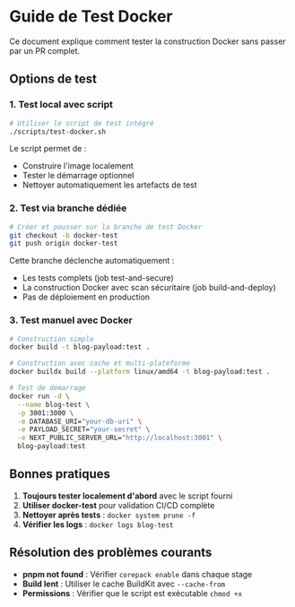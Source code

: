 # Guide de Test Docker

Ce document explique comment tester la construction Docker sans passer par un PR complet.

## Options de test

### 1. Test local avec script

```bash
# Utiliser le script de test intégré
./scripts/test-docker.sh
```

Le script permet de :

- Construire l'image localement
- Tester le démarrage optionnel
- Nettoyer automatiquement les artefacts de test

### 2. Test via branche dédiée

```bash
# Créer et pousser sur la branche de test Docker
git checkout -b docker-test
git push origin docker-test
```

Cette branche déclenche automatiquement :

- Les tests complets (job test-and-secure)
- La construction Docker avec scan sécuritaire (job build-and-deploy)
- Pas de déploiement en production

### 3. Test manuel avec Docker

```bash
# Construction simple
docker build -t blog-payload:test .

# Construction avec cache et multi-plateforme
docker buildx build --platform linux/amd64 -t blog-payload:test .

# Test de démarrage
docker run -d \
  --name blog-test \
  -p 3001:3000 \
  -e DATABASE_URI="your-db-uri" \
  -e PAYLOAD_SECRET="your-secret" \
  -e NEXT_PUBLIC_SERVER_URL="http://localhost:3001" \
  blog-payload:test
```

## Bonnes pratiques

1. **Toujours tester localement d'abord** avec le script fourni
2. **Utiliser docker-test** pour validation CI/CD complète
3. **Nettoyer après tests** : `docker system prune -f`
4. **Vérifier les logs** : `docker logs blog-test`

## Résolution des problèmes courants

- **pnpm not found** : Vérifier `corepack enable` dans chaque stage
- **Build lent** : Utiliser le cache BuildKit avec `--cache-from`
- **Permissions** : Vérifier que le script est exécutable `chmod +x`
